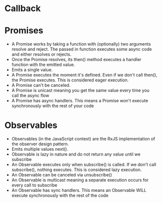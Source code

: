 # Callback


# Promises
 * A Promise works by taking a function with (optionally) two arguments resolve and reject. The passed in function executes some async code and either resolves or rejects.
 * Once the Promise resolves, its then() method executes a handler function with the emitted value.
 * Emits a single value.
 * A Promise executes the moment it's defined. Even if we don't call then(), the Promise executes. This is considered eager execution.
 * A Promise can't be canceled.
 * A Promise is unicast meaning you get the same value every time you call the async flow
 * A Promise has async handlers. This means a Promise won't execute synchronously with the rest of your code

# Observables
 * Observables (in the JavaScript context) are the RxJS implementation of the observer design pattern.
 * Emits multiple values next().
 * Observable is lazy in nature and do not return any value until we subscribe
 * An Observable executes only when subscribe() is called. If we don't call subscribe(), nothing executes. This is considered lazy execution.
 * An Observable can be canceled via unsubscribe()
 * An Observable is multicast meaning a separate execution occurs for every call to subscribe
 * An Observable has sync handlers. This means an Observable WILL execute synchronously with the rest of the code